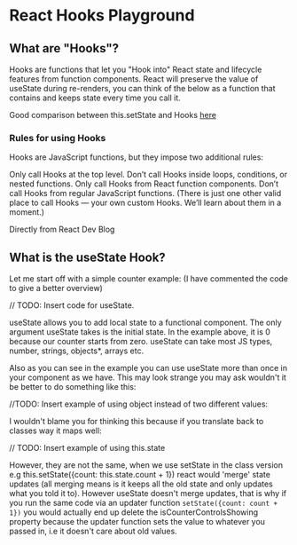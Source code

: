# React Hooks Playground

## What are "Hooks"?

Hooks are functions that let you "Hook into" React state and lifecycle features from function components. React will preserve the value of useState during re-renders, you can think of the below as a function that contains and keeps state every time you call it.

Good comparison between this.setState and Hooks [here](https://reactjs.org/docs/hooks-state.html)

### Rules for using Hooks

Hooks are JavaScript functions, but they impose two additional rules:

Only call Hooks at the top level. Don’t call Hooks inside loops, conditions, or nested functions.
Only call Hooks from React function components. Don’t call Hooks from regular JavaScript functions. (There is just one other valid place to call Hooks — your own custom Hooks. We’ll learn about them in a moment.)

Directly from React Dev Blog

## What is the useState Hook?

Let me start off with a simple counter example: (I have commented the code to give a better overview)

// TODO: Insert code for useState.

useState allows you to add local state to a functional component. The only argument useState takes is the initial state. In the example above, it is 0 because our counter starts from zero. useState can take most JS types, number, strings, objects\*, arrays etc.

Also as you can see in the example you can use useState more than once in your component as we have. This may look strange you may ask wouldn't it be better to do something like this:

//TODO: Insert example of using object instead of two different values:

I wouldn't blame you for thinking this because if you translate back to classes way it maps well:

// TODO: Insert example of using this.state

However, they are not the same, when we use setState in the class version e.g this.setState({count: this.state.count + 1}) react would 'merge' state updates (all merging means is it keeps all the old state and only updates what you told it to). However useState doesn't merge updates, that is why if you run the same code via an updater function `setState({count: count + 1})` you would actually end up delete the isCounterControlsShowing property because the updater function sets the value to whatever you passed in, i.e it doesn't care about old values.
